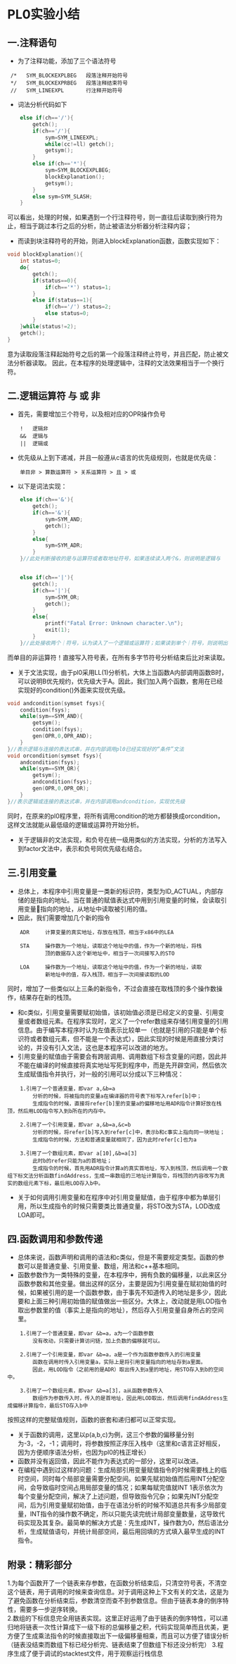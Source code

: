 PL0实验小结
===============

一.注释语句
---------------

* 为了注释功能，添加了三个语法符号  

```
 /*   SYM_BLOCKEXPLBEG   段落注释开始符号
 */   SYM_BLOCKEXPRBEG   段落注释结束符号
 //   SYM_LINEEXPL       行注释开始符号
```
* 词法分析代码如下
```c++
	else if(ch=='/'){
		getch();
		if(ch=='/'){
			sym=SYM_LINEEXPL;
			while(cc!=ll) getch();
			getsym();
		}
		else if(ch=='*'){
			sym=SYM_BLOCKEXPLBEG;
			blockExplanation();
			getsym();
		}
		else sym=SYM_SLASH;
	}
```

可以看出，处理的时候，如果遇到一个行注释符号，则一直往后读取到换行符为止，相当于跳过本行之后的分析，防止被语法分析器分析注释内容；

* 而读到块注释符号的开始，则进入blockExplanation函数，函数实现如下：
```c++
void blockExplanation(){
	int status=0;
	do{
		getch();
		if(status==0){
			if(ch=='*') status=1;
		}
		else if(status==1){
			if(ch=='/') status=2;
			else status=0;
		}
	}while(status!=2);
	getch();
}
```
意为读取段落注释起始符号之后的第一个段落注释终止符号，并且匹配，防止被文法分析器读取。
因此，在本程序的处理逻辑中，注释的文法效果相当于一个换行符。

二.逻辑运算符 与 或 非
-------------
* 首先，需要增加三个符号，以及相对应的OPR操作负号
```
	!	逻辑非
	&&	逻辑与
	||	逻辑或
```
* 优先级从上到下递减，并且一般遵从c语言的优先级规则，也就是优先级：
```
	单目非 > 算数运算符 > 关系运算符 > 且 > 或
```
* 以下是词法实现：
```c++
	else if(ch=='&'){
		getch();
		if(ch=='&'){
			sym=SYM_AND;
			getch();
		}
		else{
			sym=SYM_ADR;
		}
	}//此处判断接收的是与运算符或者取地址符号，如果连续读入两个&，则说明是逻辑与


	else if(ch=='|'){
		getch();
		if(ch=='|'){
			sym=SYM_OR;
			getch();
		}
		else{
			printf("Fatal Error: Unknown character.\n");
			exit(1);
		}
	}//此处接收两个｜符号，认为读入了一个逻辑或运算符；如果读到单个｜符号，则说明出错
```
而单目的非运算符！直接写入符号表，在所有多字节符号分析结束后比对来读取。

* 关于文法实现，由于pl0采用LL(1)分析机，大体上当函数A内部调用函数B时，可以说明B优先规约，优先级大于A。因此，我们加入两个函数，套用在已经实现好的condition()外面来实现优先级。
```c
void andcondition(symset fsys){
	condition(fsys);
	while(sym==SYM_AND){
		getsym();
		condition(fsys);
		gen(OPR,0,OPR_AND);
	}
}//表示逻辑与连接的表达式串，并在内部调用pl0已经实现好的“条件”文法
void orcondition(symset fsys){
	andcondition(fsys);
	while(sym==SYM_OR){
		getsym();
		andcondition(fsys);
		gen(OPR,0,OPR_OR);
	}
}//表示逻辑或连接的表达式串，并在内部调用andcondition，实现优先级
```
同时，在原来的pl0程序里，将所有调用condition的地方都替换成orcondition，这样文法就能从最低级的逻辑或运算符开始分析。

* 关于逻辑非的文法实现，和负号在统一级用类似的方法实现，分析的方法写入到factor文法中，表示和负号同优先级右结合。

三.引用变量
-----------
* 总体上，本程序中引用变量是一类新的标识符，类型为ID_ACTUAL，内部存储的是指向的地址。当在普通的赋值表达式中用到引用变量的时候，会读取引用变量指向的地址，从地址中读取被引用的值。
* 因此，我们需要增加几个新的指令
```
	ADR		计算变量的真实地址，存放在栈顶，相当于x86中的LEA

	STA		操作数为一个地址，读取这个地址中的值，作为一个新的地址，将栈
			顶的数据存入这个新地址中，相当于一次间接写入的STO

	LOA		操作数为一个地址，读取这个地址中的值，作为一个新的地址，读取
			新地址中的值，存入栈顶，相当于一次间接读取的LOD
```
同时，增加了一些类似以上三条的新指令，不过会直接在取栈顶的多个操作数操作，结果存在新的栈顶。

* 和c类似，引用变量需要赋初始值，该初始值必须是已经定义的变量、引用变量或者数组元素。在程序实现时，定义了一个refer数组来存储引用变量的引用信息。由于编写本程序时认为左值表示比较单一（也就是引用的只能是单个标识符或者数组元素，但不能是一个表达式），因此实现的时候是用直接分类讨论的，并没有引入文法，这也是本程序可以改进的地方。
* 引用变量的赋值由于需要会有跨层调用、调用数组下标含变量的问题，因此并不能在编译的时候直接将真实地址写死到程序中，而是先开辟空间，然后依次生成赋值指令并执行，对一般的引用可以分成以下三种情况：


```
	1.引用了一个普通变量，即var a,&b=a
		分析的时候，将被指向的变量a在编译器的符号表下标写入refer[b]中；
		生成指令的时候，直接将refer[b]里的变量a的偏移地址用ADR指令计算好放在栈顶，然后用LOD指令写入到b所在的内存中。

	2.引用了一个引用变量，即var a,&b=a,&c=b
		分析的时候，将refer[b]写入到refer[c]中，表示b和c事实上指向同一块地址；
		生成指令的时候，方法和普通变量就相同了，因为此时refer[c]也为a
	
	3.引用了一个数组元素，即var a[10],&b=a[3]
		此时b的refer只能为a的首地址；
		生成指令的时候，首先用ADR指令计算a的真实首地址，写入到栈顶，然后调用一个数组下标文法分析函数findAddress，生成一串数组的三地址计算指令，将栈顶的内容改写为真实的数组元素下标，最后用LOD存入b中。
```

* 关于如何调用引用变量和在程序中对引用变量赋值，由于程序中都为单层引用，所以生成指令的时候只需要类比普通变量，将STO改为STA，LOD改成LOA即可。

四.函数调用和参数传递
-----------

* 总体来说，函数声明和调用的语法和c类似，但是不需要规定类型。函数的参数可以是普通变量、引用变量、数组，用法和c++基本相同。
* 函数参数作为一类特殊的变量，在本程序中，拥有负数的偏移量，以此来区分函数参数和其他变量。做出这样的区分，主要是因为引用变量在赋初始值的时候，如果被引用的是一个函数参数，由于事先不知道传入的地址是多少，因此要和上面三种引用初始值的赋值做出一些区分。大体上，改动就是用LOD指令取出参数里的值（事实上是指向的地址），然后存入引用变量自身所占的空间里。
```
	1.引用了一个普通变量，即var &b=a，a为一个函数参数
		没有改动，只需要计算访问链，加上负数的偏移就可以。

	2.引用了一个引用变量，即var &b=a，a是一个作为函数参数传入的引用变量
		函数在调用时传入引用变量a，实际上是将引用变量指向的地址存到a里面。
		因此，用LOD指令（之前用的是ADR）取出传入到a里的地址，用STO存入到b的空间中。
	
	3.引用了一个数组元素，即var &b=a[3]，a从函数参数传入
		数组作为参数传入时，传入的是首地址，因此用LOD取出，然后调用findAddress生成偏移计算指令，最后STO存入b中
```
按照这样的完整赋值规则，函数的嵌套和递归都可以正常实现。

* 关于函数的调用，这里以p(a,b,c)为例，这三个参数的偏移量分别为-3，-2，-1；调用时，将参数按照正序压入栈中（这里和c语言正好相反，因为方便顺序语法分析，也因为pl0的栈正增长）
* 函数并没有返回值，因此不能作为表达式的一部分，这里可以改进。
* 在编程中遇到过这样的问题：生成局部引用变量赋值指令的时候需要栈上的临时空间，同时每个局部变量需要分配空间。如果先赋初始值而后用INT分配空间，会导致临时空间占用局部变量的情况；如果每赋完值就INT 1表示依次为每个变量分配空间，解决了上述问题，但导致指令冗杂；如果先INT分配空间，后为引用变量赋初始值，由于在语法分析的时候不知道总共有多少局部变量，INT指令的操作数不确定，所以只能先读完统计局部变量数量，这导致代码实现及其复杂。最简单的解决方式是：先生成INT，操作数为0，然后语法分析，生成赋值语句，并统计局部空间，最后用回填的方式填入最早生成的INT指令。

附录：精彩部分  
------------
1.为每个函数开了一个链表来存参数，在函数分析结束后，只清空符号表，不清空这个链表，用于调用的时候来查询信息。对于调用这种上下文有关的文法，这是为了避免函数在分析结束后，参数清空而查不到参数信息。但由于链表本身的倒序特性，需要多一步逆序转换。  
2.数组的下标信息完全用链表实现。这里正好运用了由于链表的倒序特性，可以递归地将链表一次性计算成下一级下标的总偏移量之积，代码实现简单而且优美，更方便了生成乘法指令的时候直接取出下一级偏移量相乘，而且可以方便了错误分析（链表没结束而数组下标已经分析完、链表结束了但数组下标还没分析完）
3.程序生成了便于调试的stacktest文件，用于观察运行栈信息